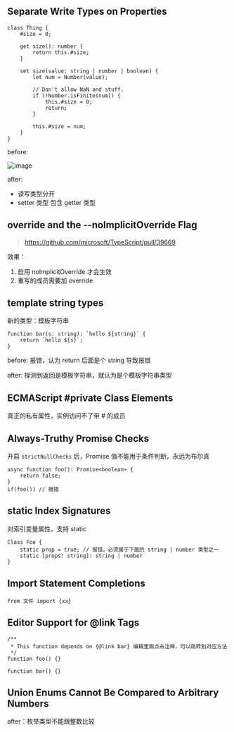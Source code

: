 ## Separate Write Types on Properties

```
class Thing {
    #size = 0;

    get size(): number {
        return this.#size;
    }

    set size(value: string | number | boolean) {
        let num = Number(value);

        // Don't allow NaN and stuff.
        if (!Number.isFinite(num)) {
            this.#size = 0;
            return;
        }

        this.#size = num;
    }
}
```

before:

![image](https://user-images.githubusercontent.com/4012276/117753485-1fc18680-b24b-11eb-8162-52a32b315bf5.png)

after:

- 读写类型分开
- setter 类型 包含 getter 类型

## override and the --noImplicitOverride Flag

>https://github.com/microsoft/TypeScript/pull/39669

效果：
1. 启用 noImplicitOverride 才会生效
2. 重写的成员需要加 override

## template string types

新的类型：模板字符串

```
function bar(s: string): `hello ${string}` {
    return `hello ${s}`;
}
```

before: 报错，认为 return 后面是个 string 导致报错

after: 探测到返回是模板字符串，就认为是个模板字符串类型

## ECMAScript #private Class Elements

真正的私有属性，实例访问不了带 # 的成员

## Always-Truthy Promise Checks

开启 `strictNullChecks` 后，Promise 值不能用于条件判断，永远为布尔真

```
async function foo(): Promise<boolean> {
    return false;
}
if(foo()) // 报错
```

## static Index Signatures

对索引变量属性，支持 static
```
Class Foo {
    static prop = true; // 报错，必须属于下面的 string | number 类型之一
    static [props: string]: string | number
}
```

## Import Statement Completions

```
from 文件 import {xx}
```

## Editor Support for @link Tags

```
/**
 * This function depends on {@link bar} 编辑里面点击注释，可以跳转到对应方法
 */
function foo() {}

function bar() {}
```

## Union Enums Cannot Be Compared to Arbitrary Numbers

after：枚举类型不能跟整数比较


